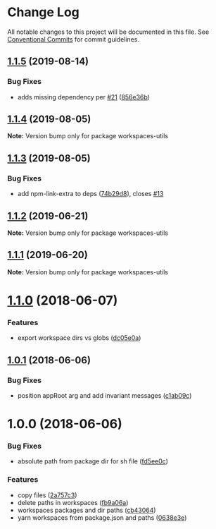 # Change Log

All notable changes to this project will be documented in this file.
See [Conventional Commits](https://conventionalcommits.org) for commit guidelines.

<a name="1.1.5"></a>
## [1.1.5](https://github.com/projects/DavideDaniel/repos/oss-projects/compare/diff?targetBranch=refs%2Ftags%2Fworkspaces-utils@1.1.4&sourceBranch=refs%2Ftags%2Fworkspaces-utils@1.1.5) (2019-08-14)


### Bug Fixes

* adds missing dependency per [#21](https://github.com/DavideDaniel/oss-projects/issues/21) ([856e36b](https://github.com/projects/DavideDaniel/repos/oss-projects/commits/856e36b))




<a name="1.1.4"></a>
## [1.1.4](https://github.com/projects/DavideDaniel/repos/oss-projects/compare/diff?targetBranch=refs%2Ftags%2Fworkspaces-utils@1.1.3&sourceBranch=refs%2Ftags%2Fworkspaces-utils@1.1.4) (2019-08-05)




**Note:** Version bump only for package workspaces-utils

<a name="1.1.3"></a>
## [1.1.3](https://github.com/projects/DavideDaniel/repos/oss-projects/compare/diff?targetBranch=refs%2Ftags%2Fworkspaces-utils@1.1.2&sourceBranch=refs%2Ftags%2Fworkspaces-utils@1.1.3) (2019-08-05)


### Bug Fixes

* add npm-link-extra to deps ([74b29d8](https://github.com/projects/DavideDaniel/repos/oss-projects/commits/74b29d8)), closes [#13](https://github.com/DavideDaniel/oss-projects/issues/13)




<a name="1.1.2"></a>
## [1.1.2](https://github.com/projects/DavideDaniel/repos/oss-projects/compare/diff?targetBranch=refs%2Ftags%2Fworkspaces-utils@1.1.1&sourceBranch=refs%2Ftags%2Fworkspaces-utils@1.1.2) (2019-06-21)




**Note:** Version bump only for package workspaces-utils

<a name="1.1.1"></a>
## [1.1.1](https://github.com/projects/DavideDaniel/repos/oss-projects/compare/diff?targetBranch=refs%2Ftags%2Fworkspaces-utils@1.1.0&sourceBranch=refs%2Ftags%2Fworkspaces-utils@1.1.1) (2019-06-20)




**Note:** Version bump only for package workspaces-utils

<a name="1.1.0"></a>
# [1.1.0](https://github.com/projects/DavideDaniel/repos/oss-projects/compare/diff?targetBranch=refs%2Ftags%2Fworkspaces-utils@1.0.1&sourceBranch=refs%2Ftags%2Fworkspaces-utils@1.1.0) (2018-06-07)


### Features

* export workspace dirs vs globs ([dc05e0a](https://github.com/projects/DavideDaniel/repos/oss-projects/commits/dc05e0a))




<a name="1.0.1"></a>
## [1.0.1](https://github.com/projects/DavideDaniel/repos/oss-projects/compare/diff?targetBranch=refs%2Ftags%2Fworkspaces-utils@1.0.0&sourceBranch=refs%2Ftags%2Fworkspaces-utils@1.0.1) (2018-06-06)


### Bug Fixes

* position appRoot arg and add invariant messages ([c1ab09c](https://github.com/projects/DavideDaniel/repos/oss-projects/commits/c1ab09c))




<a name="1.0.0"></a>
# 1.0.0 (2018-06-06)


### Bug Fixes

* absolute path from package dir for sh file ([fd5ee0c](https://github.com/projects/DavideDaniel/repos/oss-projects/commits/fd5ee0c))


### Features

* copy files ([2a757c3](https://github.com/projects/DavideDaniel/repos/oss-projects/commits/2a757c3))
* delete paths in workspaces ([fb9a06a](https://github.com/projects/DavideDaniel/repos/oss-projects/commits/fb9a06a))
* workspaces packages and dir paths ([cb43064](https://github.com/projects/DavideDaniel/repos/oss-projects/commits/cb43064))
* yarn workspaces from package.json and paths ([0638e3e](https://github.com/projects/DavideDaniel/repos/oss-projects/commits/0638e3e))

